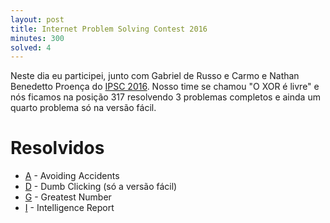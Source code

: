```yaml
---
layout: post
title: Internet Problem Solving Contest 2016
minutes: 300
solved: 4
---
```


Neste dia eu participei, junto com Gabriel de Russo e Carmo e Nathan Benedetto Proença do [IPSC 2016](https://ipsc.ksp.sk/2016/results/). Nosso time se chamou "O XOR é livre" e nós ficamos na posição 317 resolvendo 3 problemas completos e ainda um quarto problema só na versão fácil.

# Resolvidos
- [A](https://ipsc.ksp.sk/2016/real/problems/a.html) - Avoiding Accidents
- [D](https://ipsc.ksp.sk/2016/real/problems/d.html) - Dumb Clicking (só a versão fácil)
- [G](https://ipsc.ksp.sk/2016/real/problems/g.html) - Greatest Number
- [I](https://ipsc.ksp.sk/2016/real/problems/i.html) - Intelligence Report
